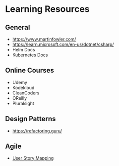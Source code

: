 # Learning Resources

## General
- https://www.martinfowler.com/
- https://learn.microsoft.com/en-us/dotnet/csharp/
- Helm Docs
- Kubernetes Docs

## Online Courses
- Udemy
- Kodekloud
- CleanCoders
- OReilly
- Pluralsight

## Design Patterns
- https://refactoring.guru/

## Agile
- [User Story Mapping](https://jpattonassociates.com/the-new-backlog/)
